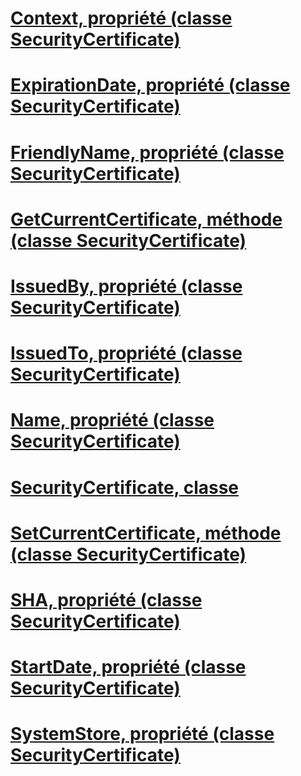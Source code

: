 # [Context, propriété (classe SecurityCertificate)](context-property-securitycertificate-class.md)
# [ExpirationDate, propriété (classe SecurityCertificate)](expirationdate-property-securitycertificate-class.md)
# [FriendlyName, propriété (classe SecurityCertificate)](friendlyname-property-securitycertificate-class.md)
# [GetCurrentCertificate, méthode (classe SecurityCertificate)](getcurrentcertificate-method-securitycertificate-class.md)
# [IssuedBy, propriété (classe SecurityCertificate)](issuedby-property-securitycertificate-class.md)
# [IssuedTo, propriété (classe SecurityCertificate)](issuedto-property-securitycertificate-class.md)
# [Name, propriété (classe SecurityCertificate)](name-property-securitycertificate-class.md)
# [SecurityCertificate, classe](securitycertificate-class.md)
# [SetCurrentCertificate, méthode (classe SecurityCertificate)](setcurrentcertificate-method-securitycertificate-class.md)
# [SHA, propriété (classe SecurityCertificate)](sha-property-securitycertificate-class.md)
# [StartDate, propriété (classe SecurityCertificate)](startdate-property-securitycertificate-class.md)
# [SystemStore, propriété (classe SecurityCertificate)](systemstore-property-securitycertificate-class.md)
